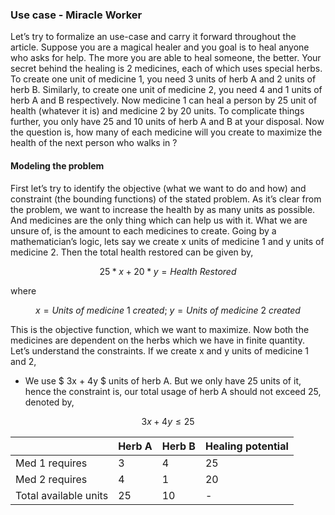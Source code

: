### Use case - Miracle Worker

Let’s try to formalize an use-case and carry it forward throughout the article. Suppose you are a magical healer and you goal is to
heal anyone who asks for help. The more you are able to heal someone, the better. Your secret behind the healing is 2 medicines, each of
which uses special herbs. To create one unit of medicine 1, you need 3 units of herb A and 2 units of herb B. Similarly, to create one unit
of medicine 2, you need 4 and 1 units of herb A and B respectively. Now medicine 1 can heal a person by 25 unit of health (whatever it
is) and medicine 2 by 20 units. To complicate things further, you only have 25 and 10 units of herb A and B at your disposal. Now the
question is, how many of each medicine will you create to maximize the health of the next person who walks in ?

#### Modeling the problem

First let’s try to identify the objective (what we want to do and how) and constraint (the bounding functions) of the stated problem.
As it’s clear from the problem, we want to increase the health by as many units as possible. And medicines are the only thing which
can help us with it. What we are unsure of, is the amount to each medicines to create. Going by a mathematician’s logic, lets say we
create x units of medicine 1 and y units of medicine 2. Then the total health restored can be given by,

$$
    25 * x + 20 * y = Health\ Restored
$$

where

$$
    x = Units\ of\ medicine\ 1\ created;\ 
    y = Units\ of\ medicine\ 2\ created
$$

This is the objective function, which we want to maximize. Now both the medicines are dependent on the herbs which we have in
finite quantity. Let’s understand the constraints. If we create x and y units of medicine 1 and 2,


- We use $ 3x + 4y $ units of herb A. But we only have 25 units of it, hence the constraint is, our total usage of herb A should not exceed 25, denoted by,

$$
3x + 4y ≤ 25
$$

||Herb A|Herb B|Healing potential|
|-|-|-|-|
|Med 1 requires|3|4|25|
|Med 2 requires|4|1|20|
|Total available units|25|10|-|
